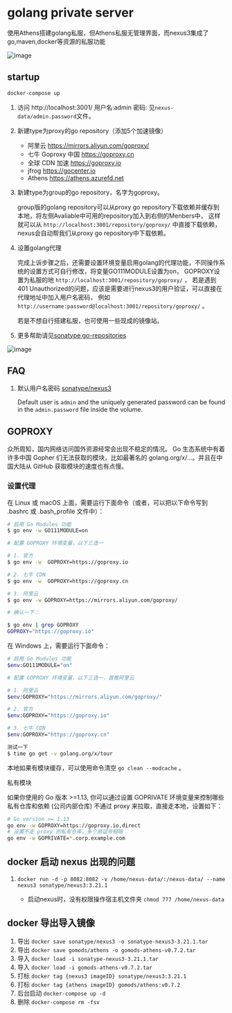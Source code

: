 
# golang private server

使用Athens搭建golang私服，但Athens私服无管理界面，而nexus3集成了go,maven,docker等资源的私服功能

![image](https://user-images.githubusercontent.com/1940588/75411600-c4afb680-595a-11ea-9c5c-c4d5e5fa79c1.png)

## startup

```bash
docker-compose up
```

1. 访问 http://localhost:3001/ 用户名:admin 密码: 见`nexus-data/admin.password`文件。
1. 新建type为proxy的go repository（添加5个加速镜像）

    - 阿里云 https://mirrors.aliyun.com/goproxy/
    - 七牛 Goproxy 中国  https://goproxy.cn
    - 全球 CDN 加速  https://goproxy.io
    - jfrog   https://gocenter.io
    - Athens https://athens.azurefd.net

1. 新建type为group的go repository，名字为goproxy。

    group版的golang repository可以从proxy go repository下载依赖并缓存到本地，将左侧Avaliable中可用的repository加入到右侧的Menbers中，
    这样就可以从 `http://localhost:3001/repository/goproxy/` 中直接下载依赖，nexus会自动帮我们从proxy go repository中下载依赖。

1. 设置golang代理

    完成上诉步骤之后，还需要设置环境变量启用golang的代理功能，不同操作系统的设置方式可自行修改，将变量GO111MODULE设置为on，
    GOPROXY设置为私服的地 `http://localhost:3001/repository/goproxy/` ，
    若是遇到401 Unauthorized的问题，应该是需要进行nexus3的用户验证，可以直接在代理地址中加入用户名密码，
    例如 `http://username:password@localhost:3001/repository/goproxy/` 。

    若是不想自行搭建私服，也可使用一些现成的镜像站。

1. 更多帮助请见[sonatype go-repositories](https://help.sonatype.com/repomanager3/formats/go-repositories)

![image](https://user-images.githubusercontent.com/1940588/75412237-d09c7800-595c-11ea-8717-65a4b0beef10.png)

## FAQ

1. 默认用户名密码 [sonatype/nexus3](https://hub.docker.com/r/sonatype/nexus3/)

    Default user is `admin` and the uniquely generated password can be found in the `admin.password` file inside the volume.

## GOPROXY

众所周知，国内网络访问国外资源经常会出现不稳定的情况。 Go 生态系统中有着许多中国 Gopher 们无法获取的模块，比如最著名的 golang.org/x/...。并且在中国大陆从 GitHub 获取模块的速度也有点慢。

### 设置代理

在 Linux 或 macOS 上面，需要运行下面命令（或者，可以把以下命令写到 .bashrc 或 .bash_profile 文件中）：

```bash
# 启用 Go Modules 功能
$ go env -w GO111MODULE=on

# 配置 GOPROXY 环境变量，以下三选一

# 1. 官方
$ go env -w  GOPROXY=https://goproxy.io

# 2. 七牛 CDN
$ go env -w  GOPROXY=https://goproxy.cn

# 3. 阿里云
$ go env -w GOPROXY=https://mirrors.aliyun.com/goproxy/

# 确认一下：

$ go env | grep GOPROXY
GOPROXY="https://goproxy.io"
```

在 Windows 上，需要运行下面命令：

```bash
# 启用 Go Modules 功能
$env:GO111MODULE="on"

# 配置 GOPROXY 环境变量，以下三选一，首推阿里云

# 1. 阿里云
$env:GOPROXY="https://mirrors.aliyun.com/goproxy/"

# 2. 官方
$env:GOPROXY="https://goproxy.io"

# 3. 七牛 CDN
$env:GOPROXY="https://goproxy.cn"

测试一下
$ time go get -v golang.org/x/tour

```

本地如果有模块缓存，可以使用命令清空 `go clean --modcache` 。

私有模块

如果你使用的 Go 版本 >=1.13, 你可以通过设置 GOPRIVATE 环境变量来控制哪些私有仓库和依赖 (公司内部仓库) 不通过 proxy 来拉取，直接走本地，设置如下：

```bash
# Go version >= 1.13
go env -w GOPROXY=https://goproxy.io,direct
# 设置不走 proxy 的私有仓库，多个用逗号相隔
go env -w GOPRIVATE=*.corp.example.com
```

## docker 启动 nexus 出现的问题

1. `docker run -d -p 8082:8082 -v /home/nexus-data/:/nexus-data/ --name nexus3 sonatype/nexus3:3.21.1`

    - 启动nexus时，没有权限操作宿主机文件夹 `chmod 777 /home/nexus-data`

## docker 导出导入镜像

1. 导出 `docker save sonatype/nexus3 -o sonatype-nexus3-3.21.1.tar`
1. 导出 `docker save gomods/athens -o gomods-athens-v0.7.2.tar`
1. 导入 `docker load -i sonatype-nexus3-3.21.1.tar`
1. 导入 `docker load -i gomods-athens-v0.7.2.tar`
1. 打标 `docker tag {nexus3 imageID} sonatype/nexus3:3.21.1`
1. 打标 `docker tag {athens imageID} gomods/athens:v0.7.2`
1. 后台启动 `docker-compose up -d`
1. 删除 `docker-compose rm -fsv`
